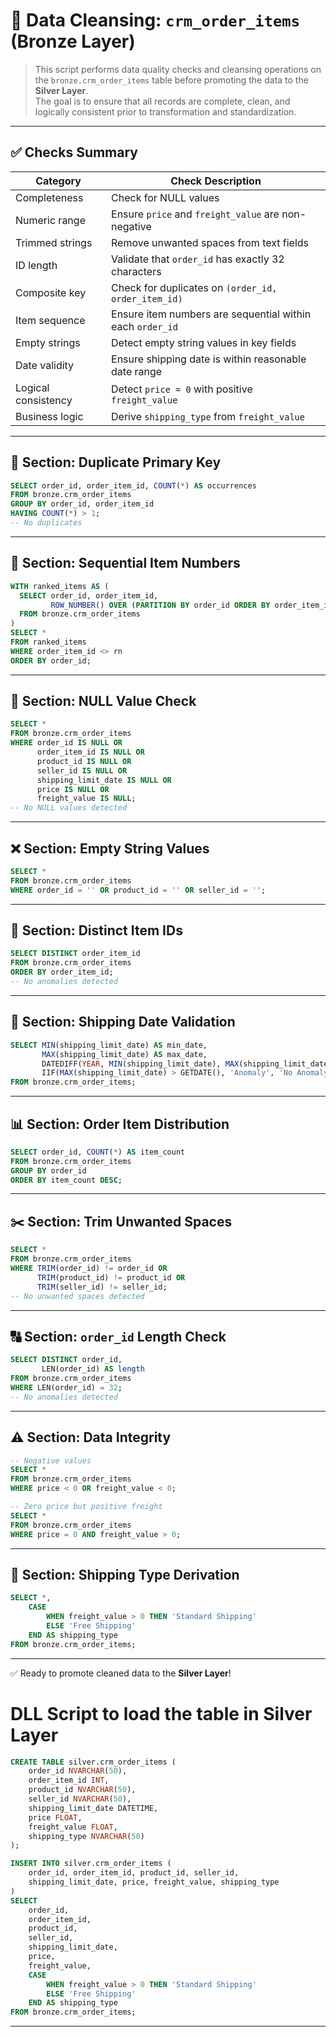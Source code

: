 # 🧹 Data Cleansing: `crm_order_items` (Bronze Layer)

> This script performs data quality checks and cleansing operations on the `bronze.crm_order_items` table before promoting the data to the **Silver Layer**.  
> The goal is to ensure that all records are complete, clean, and logically consistent prior to transformation and standardization.

---

## ✅ Checks Summary

| Category              | Check Description                                           |
|-----------------------|-------------------------------------------------------------|
| Completeness          | Check for NULL values                                       |
| Numeric range         | Ensure `price` and `freight_value` are non-negative         |
| Trimmed strings       | Remove unwanted spaces from text fields                     |
| ID length             | Validate that `order_id` has exactly 32 characters          |
| Composite key         | Check for duplicates on `(order_id, order_item_id)`         |
| Item sequence         | Ensure item numbers are sequential within each `order_id`   |
| Empty strings         | Detect empty string values in key fields                    |
| Date validity         | Ensure shipping date is within reasonable date range        |
| Logical consistency   | Detect `price = 0` with positive `freight_value`            |
| Business logic        | Derive `shipping_type` from `freight_value`                 |

---

## 🔎 Section: Duplicate Primary Key

```sql
SELECT order_id, order_item_id, COUNT(*) AS occurrences
FROM bronze.crm_order_items
GROUP BY order_id, order_item_id
HAVING COUNT(*) > 1;
-- No duplicates

```

---

## 🔁 Section: Sequential Item Numbers

```sql
WITH ranked_items AS (
  SELECT order_id, order_item_id,
         ROW_NUMBER() OVER (PARTITION BY order_id ORDER BY order_item_id) AS rn
  FROM bronze.crm_order_items
)
SELECT *
FROM ranked_items
WHERE order_item_id <> rn
ORDER BY order_id;
```

---

## 🚫 Section: NULL Value Check

```sql
SELECT *
FROM bronze.crm_order_items
WHERE order_id IS NULL OR 
      order_item_id IS NULL OR
      product_id IS NULL OR
      seller_id IS NULL OR
      shipping_limit_date IS NULL OR
      price IS NULL OR
      freight_value IS NULL;
-- No NULL values detected
```

---

## ❌ Section: Empty String Values

```sql
SELECT *
FROM bronze.crm_order_items
WHERE order_id = '' OR product_id = '' OR seller_id = '';
```

---

## 🧮 Section: Distinct Item IDs

```sql
SELECT DISTINCT order_item_id
FROM bronze.crm_order_items
ORDER BY order_item_id;
-- No anomalies detected
```

---

## 📅 Section: Shipping Date Validation

```sql
SELECT MIN(shipping_limit_date) AS min_date,
       MAX(shipping_limit_date) AS max_date,
       DATEDIFF(YEAR, MIN(shipping_limit_date), MAX(shipping_limit_date)) AS interval_years,
       IIF(MAX(shipping_limit_date) > GETDATE(), 'Anomaly', 'No Anomaly') AS today_check
FROM bronze.crm_order_items;
```

---

## 📊 Section: Order Item Distribution

```sql
SELECT order_id, COUNT(*) AS item_count
FROM bronze.crm_order_items
GROUP BY order_id
ORDER BY item_count DESC;
```

---

## ✂️ Section: Trim Unwanted Spaces

```sql
SELECT *
FROM bronze.crm_order_items
WHERE TRIM(order_id) != order_id OR
      TRIM(product_id) != product_id OR
      TRIM(seller_id) != seller_id;
-- No unwanted spaces detected
```

---

## 🔠 Section: `order_id` Length Check

```sql
SELECT DISTINCT order_id,
       LEN(order_id) AS length
FROM bronze.crm_order_items
WHERE LEN(order_id) = 32;
-- No anomalies detected
```

---

## ⚠️ Section: Data Integrity

```sql
-- Negative values
SELECT *
FROM bronze.crm_order_items
WHERE price < 0 OR freight_value < 0;

-- Zero price but positive freight
SELECT *
FROM bronze.crm_order_items
WHERE price = 0 AND freight_value > 0;
```

---

## 🚚 Section: Shipping Type Derivation

```sql
SELECT *,
    CASE 
        WHEN freight_value > 0 THEN 'Standard Shipping'
        ELSE 'Free Shipping'
    END AS shipping_type
FROM bronze.crm_order_items;
```

---

✅ Ready to promote cleaned data to the **Silver Layer**!




# DLL Script to load the table in Silver Layer

```sql
CREATE TABLE silver.crm_order_items (
    order_id NVARCHAR(50),
    order_item_id INT,
    product_id NVARCHAR(50),
    seller_id NVARCHAR(50),
    shipping_limit_date DATETIME,
    price FLOAT,
    freight_value FLOAT,
    shipping_type NVARCHAR(50)
);

INSERT INTO silver.crm_order_items (
    order_id, order_item_id, product_id, seller_id,
    shipping_limit_date, price, freight_value, shipping_type
)
SELECT 
    order_id,
    order_item_id,
    product_id,
    seller_id,
    shipping_limit_date,
    price,
    freight_value,
    CASE 
        WHEN freight_value > 0 THEN 'Standard Shipping'
        ELSE 'Free Shipping'
    END AS shipping_type
FROM bronze.crm_order_items;
```

---
